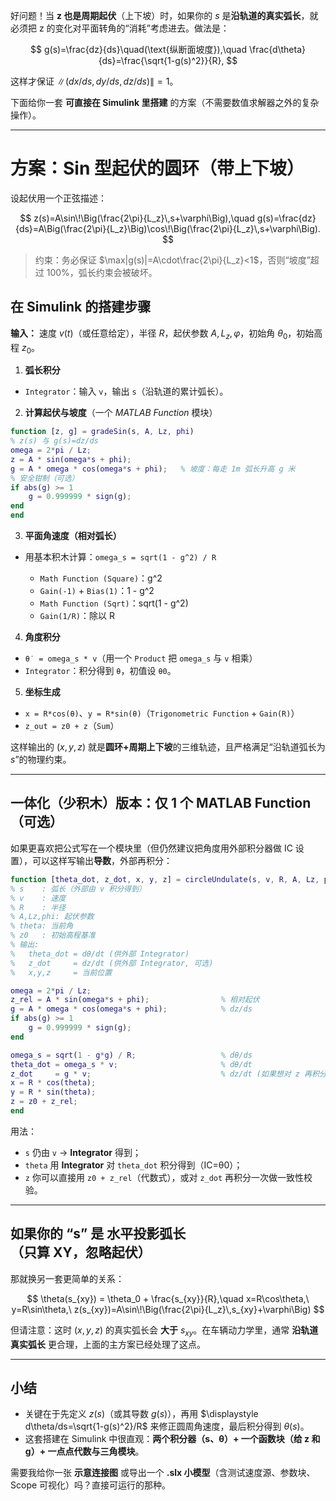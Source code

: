 好问题！当 **z 也是周期起伏**（上下坡）时，如果你的 $s$ 是**沿轨道的真实弧长**，就必须把 z 的变化对平面转角的“消耗”考虑进去。做法是：

$$
g(s)=\frac{dz}{ds}\quad(\text{纵断面坡度}),\quad 
\frac{d\theta}{ds}=\frac{\sqrt{1-g(s)^2}}{R},
$$

这样才保证 $\|(dx/ds,dy/ds,dz/ds)\|=1$。

下面给你一套 **可直接在 Simulink 里搭建** 的方案（不需要数值求解器之外的复杂操作）。

---

# 方案：Sin 型起伏的圆环（带上下坡）

设起伏用一个正弦描述：

$$
z(s)=A\sin\!\Big(\frac{2\pi}{L_z}\,s+\varphi\Big),\quad 
g(s)=\frac{dz}{ds}=A\Big(\frac{2\pi}{L_z}\Big)\cos\!\Big(\frac{2\pi}{L_z}\,s+\varphi\Big).
$$

> 约束：务必保证 $\max|g(s)|=A\cdot\frac{2\pi}{L_z}<1$，否则“坡度”超过 100%，弧长约束会被破坏。

## 在 Simulink 的搭建步骤

**输入：** 速度 $v(t)$（或任意给定），半径 $R$，起伏参数 $A, L_z, \varphi$，初始角 $\theta_0$，初始高程 $z_0$。

1. **弧长积分**

* `Integrator`：输入 `v`，输出 `s`（沿轨道的累计弧长）。

2. **计算起伏与坡度**（一个 *MATLAB Function* 模块）

```matlab
function [z, g] = gradeSin(s, A, Lz, phi)
% z(s) 与 g(s)=dz/ds
omega = 2*pi / Lz;
z = A * sin(omega*s + phi);
g = A * omega * cos(omega*s + phi);   % 坡度：每走 1m 弧长升高 g 米
% 安全钳制（可选）
if abs(g) >= 1
    g = 0.999999 * sign(g);
end
end
```

3. **平面角速度（相对弧长）**

* 用基本积木计算：`omega_s = sqrt(1 - g^2) / R`

  * `Math Function (Square)`：g^2
  * `Gain(-1)` + `Bias(1)`：1 - g^2
  * `Math Function (Sqrt)`：sqrt(1 - g^2)
  * `Gain(1/R)`：除以 R

4. **角度积分**

* `θ˙ = omega_s * v`（用一个 `Product` 把 `omega_s` 与 `v` 相乘）
* `Integrator`：积分得到 `θ`，初值设 `θ0`。

5. **坐标生成**

* `x = R*cos(θ)`、`y = R*sin(θ)`（`Trigonometric Function` + `Gain(R)`）
* `z_out = z0 + z`（`Sum`）

这样输出的 $(x,y,z)$ 就是**圆环+周期上下坡**的三维轨迹，且严格满足“沿轨道弧长为 $s$”的物理约束。

---

## 一体化（少积木）版本：仅 1 个 MATLAB Function（可选）

如果更喜欢把公式写在一个模块里（但仍然建议把角度用外部积分器做 IC 设置），可以这样写输出**导数**，外部再积分：

```matlab
function [theta_dot, z_dot, x, y, z] = circleUndulate(s, v, R, A, Lz, phi, theta, z0)
% s    : 弧长（外部由 v 积分得到）
% v    : 速度
% R    : 半径
% A,Lz,phi: 起伏参数
% theta: 当前角
% z0   : 初始高程基准
% 输出:
%   theta_dot = dθ/dt (供外部 Integrator)
%   z_dot     = dz/dt (供外部 Integrator, 可选)
%   x,y,z     = 当前位置

omega = 2*pi / Lz;
z_rel = A * sin(omega*s + phi);                % 相对起伏
g = A * omega * cos(omega*s + phi);            % dz/ds
if abs(g) >= 1
    g = 0.999999 * sign(g);
end

omega_s = sqrt(1 - g*g) / R;                   % dθ/ds
theta_dot = omega_s * v;                       % dθ/dt
z_dot     = g * v;                             % dz/dt (如果想对 z 再积分)
x = R * cos(theta);
y = R * sin(theta);
z = z0 + z_rel;
end
```

用法：

* `s` 仍由 `v` -> **Integrator** 得到；
* `theta` 用 **Integrator** 对 `theta_dot` 积分得到（IC=θ0）；
* `z` 你可以直接用 `z0 + z_rel`（代数式），或对 `z_dot` 再积分一次做一致性校验。

---

## 如果你的 “s” 是 **水平投影弧长**（只算 XY，忽略起伏）

那就换另一套更简单的关系：

$$
\theta(s_{xy}) = \theta_0 + \frac{s_{xy}}{R},\quad
x=R\cos\theta,\ y=R\sin\theta,\ 
z(s_{xy})=A\sin\!\Big(\frac{2\pi}{L_z}\,s_{xy}+\varphi\Big)
$$

但请注意：这时 $(x,y,z)$ 的真实弧长会 **大于** $s_{xy}$。在车辆动力学里，通常 **沿轨道真实弧长** 更合理，上面的主方案已经处理了这点。

---

## 小结

* 关键在于先定义 $z(s)$（或其导数 $g(s)$），再用
  $\displaystyle d\theta/ds=\sqrt{1-g(s)^2}/R$
  来修正圆周角速度，最后积分得到 $\theta(s)$。
* 这套搭建在 Simulink 中很直观：**两个积分器（s、θ）+ 一个函数块（给 z 和 g）+ 一点点代数与三角模块**。

需要我给你一张 **示意连接图** 或导出一个 **.slx 小模型**（含测试速度源、参数块、Scope 可视化）吗？直接可运行的那种。

